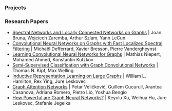 ### Projects

### Research Papers
- [Spectral Networks and Locally Connected Networks on Graphs](https://arxiv.org/abs/1312.6203) | Joan Bruna, Wojciech Zaremba, Arthur Szlam, Yann LeCun
- [Convolutional Neural Networks on Graphs with Fast Localized Spectral Filtering](https://arxiv.org/abs/1606.09375) | Michaël Defferrard, Xavier Bresson, Pierre Vandergheynst
- [Learning Convolutional Neural Networks for Graphs](https://arxiv.org/abs/1605.05273) | Mathias Niepert, Mohamed Ahmed, Konstantin Kutzkov
- [Semi-Supervised Classification with Graph Convolutional Networks](https://arxiv.org/abs/1609.02907) | Thomas N. Kipf, Max Welling
- [Inductive Representation Learning on Large Graphs](https://arxiv.org/abs/1706.02216) | William L. Hamilton, Rex Ying, Jure Leskovec
- [Graph Attention Networks](https://arxiv.org/abs/1710.10903) | Petar Veličković, Guillem Cucurull, Arantxa Casanova, Adriana Romero, Pietro Liò, Yoshua Bengio
- [How Powerful are Graph Neural Networks?](https://arxiv.org/abs/1810.00826) | Keyulu Xu, Weihua Hu, Jure Leskovec, Stefanie Jegelka